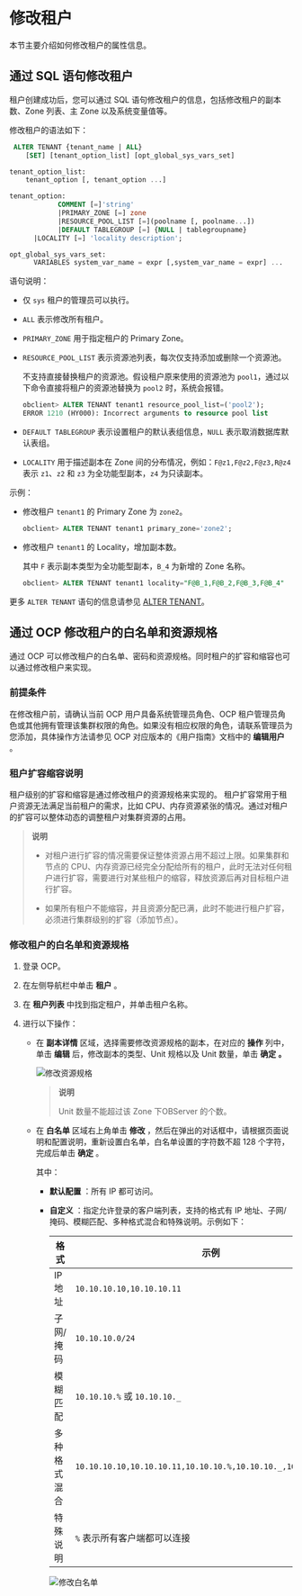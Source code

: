 # 修改租户

本节主要介绍如何修改租户的属性信息。

## 通过 SQL 语句修改租户

租户创建成功后，您可以通过 SQL 语句修改租户的信息，包括修改租户的副本数、Zone 列表、主 Zone 以及系统变量值等。

修改租户的语法如下：

```sql
 ALTER TENANT {tenant_name | ALL}
    [SET] [tenant_option_list] [opt_global_sys_vars_set]

tenant_option_list:
    tenant_option [, tenant_option ...]

tenant_option:
            COMMENT [=]'string'
            |PRIMARY_ZONE [=] zone
            |RESOURCE_POOL_LIST [=](poolname [, poolname...])
            |DEFAULT TABLEGROUP [=] {NULL | tablegroupname}
      |LOCALITY [=] 'locality description';

opt_global_sys_vars_set:
      VARIABLES system_var_name = expr [,system_var_name = expr] ...
```

语句说明：

* 仅 `sys` 租户的管理员可以执行。

* `ALL` 表示修改所有租户。

* `PRIMARY_ZONE` 用于指定租户的 Primary Zone。

* `RESOURCE_POOL_LIST` 表示资源池列表，每次仅支持添加或删除一个资源池。

  不支持直接替换租户的资源池。假设租户原来使用的资源池为 `pool1`，通过以下命令直接将租户的资源池替换为 `pool2` 时，系统会报错。

  ```sql
  obclient> ALTER TENANT tenant1 resource_pool_list=('pool2');
  ERROR 1210 (HY000): Incorrect arguments to resource pool list
  ```

* `DEFAULT TABLEGROUP` 表示设置租户的默认表组信息，`NULL` 表示取消数据库默认表组。

* `LOCALITY` 用于描述副本在 Zone 间的分布情况，例如：`F@z1,F@z2,F@z3,R@z4` 表示 `z1`、`z2` 和 `z3` 为全功能型副本，`z4` 为只读副本。

示例：

* 修改租户 `tenant1` 的 Primary Zone 为 `zone2`。

  ```sql
  obclient> ALTER TENANT tenant1 primary_zone='zone2';
  ```

* 修改租户 `tenant1` 的 Locality，增加副本数。

  其中 `F` 表示副本类型为全功能型副本，`B_4` 为新增的 Zone 名称。

  ```sql
  obclient> ALTER TENANT tenant1 locality="F@B_1,F@B_2,F@B_3,F@B_4"
  ```

更多 `ALTER TENANT` 语句的信息请参见 [ALTER TENANT](../../../../1400.developer-guide/700.sql-reference/500.sql-statements/900.alter-tenant.md)。

## 通过 OCP 修改租户的白名单和资源规格

通过 OCP 可以修改租户的白名单、密码和资源规格。同时租户的扩容和缩容也可以通过修改租户来实现。

### 前提条件

在修改租户前，请确认当前 OCP 用户具备系统管理员角色、OCP 租户管理员角色或其他拥有管理该集群权限的角色。如果没有相应权限的角色，请联系管理员为您添加，具体操作方法请参见 OCP 对应版本的《用户指南》文档中的 **编辑用户** 。

### 租户扩容缩容说明

租户级别的扩容和缩容是通过修改租户的资源规格来实现的。 租户扩容常用于租户资源无法满足当前租户的需求，比如 CPU、内存资源紧张的情况。通过对租户的扩容可以整体动态的调整租户对集群资源的占用。
>**说明**
>
>* 对租户进行扩容的情况需要保证整体资源占用不超过上限。如果集群和节点的 CPU、内存资源已经完全分配给所有的租户，此时无法对任何租户进行扩容，需要进行对某些租户的缩容，释放资源后再对目标租户进行扩容。
>
>* 如果所有租户不能缩容，并且资源分配已满，此时不能进行租户扩容，必须进行集群级别的扩容（添加节点）。

### 修改租户的白名单和资源规格

1. 登录 OCP。

2. 在左侧导航栏中单击 **租户** 。

3. 在 **租户列表** 中找到指定租户，并单击租户名称。

4. 进行以下操作：

   * 在 **副本详情** 区域，选择需要修改资源规格的副本，在对应的 **操作** 列中，单击 **编辑** 后，修改副本的类型、Unit 规格以及 Unit 数量，单击 **确定** **。**

     ![修改资源规格](https://help-static-aliyun-doc.aliyuncs.com/assets/img/zh-CN/5642006361/p167373.png)
     >**说明**
     >
     >Unit 数量不能超过该 Zone 下OBServer 的个数。

   * 在 **白名单** 区域右上角单击 **修改** ，然后在弹出的对话框中，请根据页面说明和配置说明，重新设置白名单，白名单设置的字符数不超 128 个字符，完成后单击 **确定** 。

     其中：
     * **默认配置** ：所有 IP 都可访问。

     * **自定义** ：指定允许登录的客户端列表，支持的格式有 IP 地址、子网/掩码、模糊匹配、多种格式混合和特殊说明。示例如下：

       |   格式   |                              示例                               |
       |--------|---------------------------------------------------------------|
       | IP地址   | `10.10.10.10,10.10.10.11`                                     |
       | 子网/掩码  | `10.10.10.0/24`                                               |
       | 模糊匹配   | `10.10.10.%` 或 `10.10.10._`                                   |
       | 多种格式混合 | `10.10.10.10,10.10.10.11,10.10.10.%,10.10.10._,10.10.10.0/24` |
       | 特殊说明   | `%` 表示所有客户端都可以连接                                              |

       ![修改白名单](https://help-static-aliyun-doc.aliyuncs.com/assets/img/zh-CN/1702770061/p167372.png)
